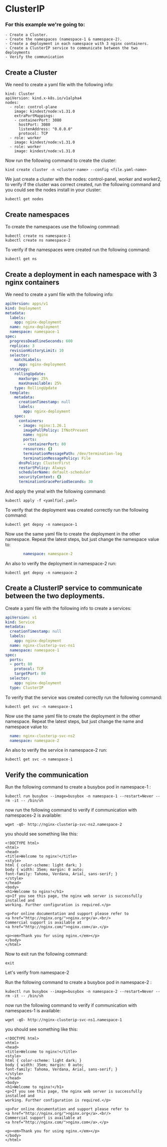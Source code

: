 # ClusterIP 
### For this example we're going to:
    - Create a Cluster.
    - Create the namespaces (namespace-1 & namespace-2).
    - Create a deployment in each namespace with 3 nginx containers.
    - Create a ClusterIP service to communicate between the two deployments
    - Verify the communication
    
## Create a Cluster

We need to create a yaml file with the following info:

```ymal
kind: Cluster
apiVersion: kind.x-k8s.io/v1alpha4
nodes:
  - role: control-plane
    image: kindest/node:v1.31.0
    extraPortMappings:
    - containerPort: 3080
      hostPort: 3080
      listenAddress: "0.0.0.0"
      protocol: TCP
  - role: worker
    image: kindest/node:v1.31.0
  - role: worker  
    image: kindest/node:v1.31.0

```
Now run the following command to create the cluster:

    kind create cluster -n <cluster-name> --config <file.yaml-name> 

We just create a cluster with the nodes: control-panel, worker and worker2, to verify if the cluster was correct created, run the following command and you could see the nodes install in your cluster:

    kubectl get nodes 
    
## Create namespaces

To create the namespaces use the following commnad:

    kubectl create ns namespace-1
    kubectl create ns namespace-2
    
To verify if the namespaces were created run the following command:

    kubectl get ns
    
## Create a deployment in each namespace with 3 nginx containers
    
We need to create a yaml file with the following info:

```yaml
apiVersion: apps/v1
kind: Deployment
metadata:
  labels:
    app: nginx-deployment
  name: nginx-deployment
  namespace: namespace-1
spec:
  progressDeadlineSeconds: 600
  replicas: 3
  revisionHistoryLimit: 10
  selector:
    matchLabels:
      app: nginx-deployment
  strategy:
    rollingUpdate:
      maxSurge: 25%
      maxUnavailable: 25%
    type: RollingUpdate
  template:
    metadata:
      creationTimestamp: null
      labels:
        app: nginx-deployment
    spec:
      containers:
      - image: nginx:1.26.1
        imagePullPolicy: IfNotPresent
        name: nginx
        ports:
        - containerPort: 80
        resources: {}
        terminationMessagePath: /dev/termination-log
        terminationMessagePolicy: File
      dnsPolicy: ClusterFirst
      restartPolicy: Always
      schedulerName: default-scheduler
      securityContext: {}
      terminationGracePeriodSeconds: 30
```
And apply the ymal with the following command:
    
    kubectl apply -f <yamlfiel.yaml>

To verify that the deployment was created correctly run the following command:

    kubectl get depoy -n namespace-1


Now use the same yaml file to create the deployment in the other namespace. Repeat the latest steps, but just change the namespace value to:
```yaml
        namespace: namespace-2
```
An also to verify the deployment in namespace-2 run:

    kubectl get depoy -n namespace-2

## Create a ClusterIP service to communicate between the two deployments.

Create a yaml file with the following info to create a services:

```yaml
apiVersion: v1
kind: Service
metadata:
  creationTimestamp: null
  labels:
    app: nginx-deployment
  name: nginx-clusterip-svc-ns1
  namespace: namespace-1
spec:
  ports:
  - port: 80
    protocol: TCP
    targetPort: 80
  selector:
    app: nginx-deployment
  type: ClusterIP
```

To verify that the service was created correctly run the following command:

    kubectl get svc -n namespace-1

Now use the same yaml file to create the deployment in the other namespace. Repeat the latest steps, but just change the name and namespace value to:

```yaml
  name: nginx-clusterip-svc-ns2
  namespace: namespace-2
  ```
An also to verify the service in namespace-2 run:

    kubectl get svc -n namespace-1

## Verify the communication

Run the following command to create a busybox pod in namespace-1 :

    kubectl run busybox --image=busybox -n namespace-1 --restart=Never --rm -it -- /bin/sh

now run the following command to verify if communication with namespaces-2 is available:

    wget -qO- http://nginx-clusterip-svc-ns2.namespace-2
    
you should see something like this:

```hmtl
<!DOCTYPE html>
<html>
<head>
<title>Welcome to nginx!</title>
<style>
html { color-scheme: light dark; }
body { width: 35em; margin: 0 auto;
font-family: Tahoma, Verdana, Arial, sans-serif; }
</style>
</head>
<body>
<h1>Welcome to nginx!</h1>
<p>If you see this page, the nginx web server is successfully installed and
working. Further configuration is required.</p>

<p>For online documentation and support please refer to
<a href="http://nginx.org/">nginx.org</a>.<br/>
Commercial support is available at
<a href="http://nginx.com/">nginx.com</a>.</p>

<p><em>Thank you for using nginx.</em></p>
</body>
</html>
```

Now to exit run the following command:

    exit

Let's verify from namespace-2

Run the following command to create a busybox pod in namespace-2 :

    kubectl run busybox --image=busybox -n namespace-2 --restart=Never --rm -it -- /bin/sh

now run the following command to verify if communication with namespaces-1 is available:

    wget -qO- http://nginx-clusterip-svc-ns1.namespace-1
    
you should see something like this:

```hmtl
<!DOCTYPE html>
<html>
<head>
<title>Welcome to nginx!</title>
<style>
html { color-scheme: light dark; }
body { width: 35em; margin: 0 auto;
font-family: Tahoma, Verdana, Arial, sans-serif; }
</style>
</head>
<body>
<h1>Welcome to nginx!</h1>
<p>If you see this page, the nginx web server is successfully installed and
working. Further configuration is required.</p>

<p>For online documentation and support please refer to
<a href="http://nginx.org/">nginx.org</a>.<br/>
Commercial support is available at
<a href="http://nginx.com/">nginx.com</a>.</p>

<p><em>Thank you for using nginx.</em></p>
</body>
</html>
```


